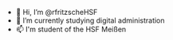 - 👋 Hi, I’m @rfritzscheHSF
- 🌱 I’m currently studying digital administration
- 📫 I'm student of the HSF Meißen

<!---
rfritzscheHSF/rfritzscheHSF is a ✨ special ✨ repository because its `README.md` (this file) appears on your GitHub profile.
You can click the Preview link to take a look at your changes.
--->
